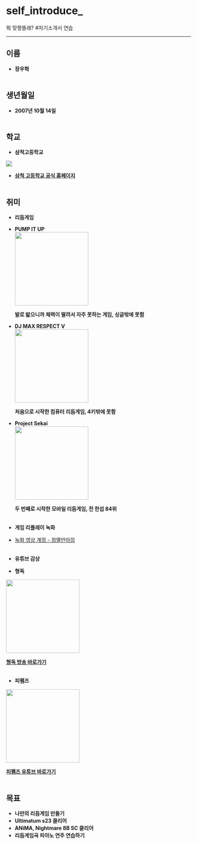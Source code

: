 # self_introduce_
뭐 맞짱뜰래?
#자기소개서 연습
<hr>

## 이름


*   **장우혁**
<br><br>


## 생년월일

* **2007년 10월 14일**
<br><br>

## 학교
* **삼척고등학교**

<img src="https://i.namu.wiki/i/_Jkpl9gClK1xQ0f8Rj70Tooh0C6yxHyhQQFy851tbvdhCiwPYJFC4suc4qRqlRZm_KGrlgDBy_hxAmkxy22JXw.webp"></img>

* **[삼척 고등학교 공식 홈페이지](https://samchok.gwe.hs.kr/main.do)**
<br><br>

## 취미
* **리듬게임**
 - **PUMP IT UP**<br><img src="https://i.namu.wiki/i/srz5w6hi1uyOdl7Iz5hReAaSl3Vg9OtIhmWj3OLKUOM8HIGIOO5lxuNbpSOFe0geEQ0OHfSoHUiZis-5yH06jQ.webp" width="200">

   **발로 밟으니까 체력이 딸려서 자주 못하는 게임, 싱글밖에 못함**
 
 - **DJ MAX RESPECT V**<br><img src="https://store-images.s-microsoft.com/image/apps.43739.14576235444726870.3e2b0155-ca8d-4075-bc12-04165b7144c1.0463db0d-2611-4b62-9622-423dfb90e56b?q=90&w=480&h=270" width="200">

   **처음으로 시작한 컴퓨터 리듬게임, 4키밖에 못함**

 - **Project Sekai**<br><img src="https://static.wikia.nocookie.net/projectsekai/images/b/bf/Main-image.jpg/revision/latest?cb=20201011130100" width="200">
   
   **두 번째로 시작한 모바일 리듬게임, 전 한섭 84위**
<br><br>
* **게임 리플레이 녹화**
 - [녹화 영상 계정 - 점멸안아낌](https://www.youtube.com/@_NSF_1312)
 <br><br>

* **유튜브 감상**
 - **형독**<br>
 <img src ="https://i.namu.wiki/i/uc-CzlW0N7-sVbb0D_GccvLYmRcyn2uM3bpZsJC6BAREHff_BbqXC_vJ4kxt_zy7zPk7ixS-E_N0XhwfkieYfQ.webp" width="200">

   **[형독 방송 바로가기](https://www.youtube.com/@%ED%98%95%EB%8F%85)**
<br><br>

 - **피펨즈**<br>
 <img src="https://i.playboard.app/p/5234776c2bb28c7b207c6e22d0696a0d/default.jpg" width="200">

   **[피펨즈 유튜브 바로가기](https://www.youtube.com/@FEFEMZ)**
<br><br>

## 목표

*   **나만의 리듬게임 만들기**
*   **Ultimatum s23 클리어**
* **ANiMA, Nightmare 8B SC 클리어**
* **리듬게임곡 피아노 연주 연습하기**
